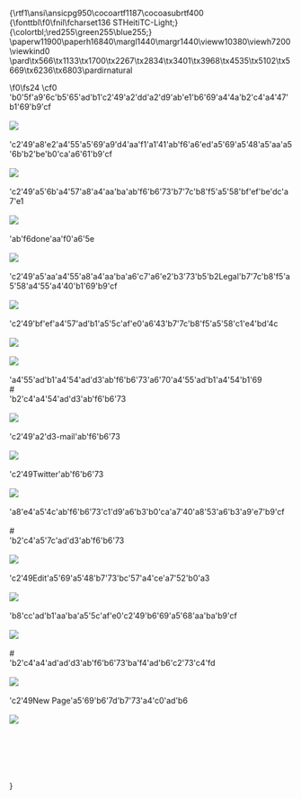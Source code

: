 {\rtf1\ansi\ansicpg950\cocoartf1187\cocoasubrtf400
{\fonttbl\f0\fnil\fcharset136 STHeitiTC-Light;}
{\colortbl;\red255\green255\blue255;}
\paperw11900\paperh16840\margl1440\margr1440\vieww10380\viewh7200\viewkind0
\pard\tx566\tx1133\tx1700\tx2267\tx2834\tx3401\tx3968\tx4535\tx5102\tx5669\tx6236\tx6803\pardirnatural

\f0\fs24 \cf0 \'b0\'5f\'a9\'6c\'b5\'65\'ad\'b1\'c2\'49\'a2\'dd\'a2\'d9\'ab\'e1\'b6\'69\'a4\'4a\'b2\'c4\'a4\'47\'b1\'69\'b9\'cf\
<br><img src="pic1.png"><br>\
\'c2\'49\'a8\'e2\'a4\'55\'a5\'69\'a9\'d4\'aa\'f1\'a1\'41\'ab\'f6\'a6\'ed\'a5\'69\'a5\'48\'a5\'aa\'a5\'6b\'b2\'be\'b0\'ca\'a6\'61\'b9\'cf\
<br><img src="pic2.png"><br>\
\'c2\'49\'a5\'6b\'a4\'57\'a8\'a4\'aa\'ba\'ab\'f6\'b6\'73\'b7\'7c\'b8\'f5\'a5\'58\'bf\'ef\'be\'dc\'a7\'e1\
<br><img src="pic3.png"><br>\
\'ab\'f6done\'aa\'f0\'a6\'5e\
<br><img src="pic2.png"><br>\
\'c2\'49\'a5\'aa\'a4\'55\'a8\'a4\'aa\'ba\'a6\'c7\'a6\'e2\'b3\'73\'b5\'b2Legal\'b7\'7c\'b8\'f5\'a5\'58\'a4\'55\'a4\'40\'b1\'69\'b9\'cf\
<br><img src="pic4.png">\
<br>\'c2\'49\'bf\'ef\'a4\'57\'ad\'b1\'a5\'5c\'af\'e0\'a6\'43\'b7\'7c\'b8\'f5\'a5\'58\'c1\'e4\'bd\'4c\
<br><img src="pic11.png">\
<br><img src="pic12.png">\
<br>\'a4\'55\'ad\'b1\'a4\'54\'ad\'d3\'ab\'f6\'b6\'73\'a6\'70\'a4\'55\'ad\'b1\'a4\'54\'b1\'69\
#<br>\'b2\'c4\'a4\'54\'ad\'d3\'ab\'f6\'b6\'73\
<br><img src="pic5.png">\
<br>\'c2\'49\'a2\'d3-mail\'ab\'f6\'b6\'73\
<br><img src="pic13.png">\
<br>\'c2\'49Twitter\'ab\'f6\'b6\'73\
<br><img src="pic14.png">\
<br>\'a8\'e4\'a5\'4c\'ab\'f6\'b6\'73\'c1\'d9\'a6\'b3\'b0\'ca\'a7\'40\'a8\'53\'a6\'b3\'a9\'e7\'b9\'cf\
\
#<br>\'b2\'c4\'a5\'7c\'ad\'d3\'ab\'f6\'b6\'73\
<br><img src="pic6.png">\
<br>\'c2\'49Edit\'a5\'69\'a5\'48\'b7\'73\'bc\'57\'a4\'ce\'a7\'52\'b0\'a3\
<br><img src="pic7.png">\
<br>\'b8\'cc\'ad\'b1\'aa\'ba\'a5\'5c\'af\'e0\'c2\'49\'b6\'69\'a5\'68\'aa\'ba\'b9\'cf\
<br><img src="pic8.png">\
\
#<br>\'b2\'c4\'a4\'ad\'ad\'d3\'ab\'f6\'b6\'73\'ba\'f4\'ad\'b6\'c2\'73\'c4\'fd\
<br><img src="pic10.png">\
<br>\'c2\'49New Page\'a5\'69\'b6\'7d\'b7\'73\'a4\'c0\'ad\'b6\
<br><img src="pic9.png">\
\
\
\
\
\
\
}